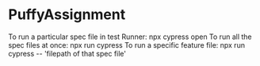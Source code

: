 # PuffyAssignment
To run a particular spec file in test Runner: npx cypress open
To run all the spec files at once: npx run cypress
To run a specific feature file: npx run cypress -- 'filepath of that spec file'
